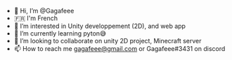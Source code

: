 - 👋 Hi, I’m @Gagafeee
- 🇫🇷  I'm French
- 👀 I’m interested in Unity developpement (2D), and web app
- 🌱 I’m currently learning pyton😅
- 💞️ I’m looking to collaborate on unity 2D project, Minecraft server
- 📫 How to reach me gagafeee@gmail.com or Gagafeee#3431 on discord

<!---
Gagafeee/Gagafeee is a ✨ special ✨ repository because its `README.md` (this file) appears on your GitHub profile.
You can click the Preview link to take a look at your changes.
--->
